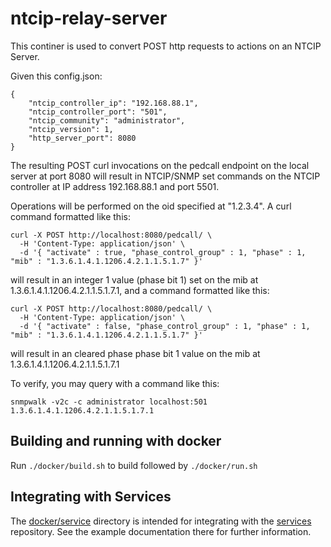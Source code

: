 # ntcip-relay-server

This continer is used to convert POST http requests to actions on an NTCIP
Server.

Given this config.json:
```
{
    "ntcip_controller_ip": "192.168.88.1",
    "ntcip_controller_port": "501",
    "ntcip_community": "administrator",
    "ntcip_version": 1,
    "http_server_port": 8080
}
```
The resulting POST curl invocations on the pedcall endpoint on the local server at port 8080
will result in NTCIP/SNMP set commands on the NTCIP controller at IP address 192.168.88.1
and port 5501.

Operations will be performed on the oid specified at "1.2.3.4".  A curl command formatted like this:
```
curl -X POST http://localhost:8080/pedcall/ \
  -H 'Content-Type: application/json' \
  -d '{ "activate" : true, "phase_control_group" : 1, "phase" : 1, "mib" : "1.3.6.1.4.1.1206.4.2.1.1.5.1.7" }'
```
will result in an integer 1 value (phase bit 1) set on the mib at 1.3.6.1.4.1.1206.4.2.1.1.5.1.7.1, and a command formatted like this:
```
curl -X POST http://localhost:8080/pedcall/ \
  -H 'Content-Type: application/json' \
  -d '{ "activate" : false, "phase_control_group" : 1, "phase" : 1, "mib" : "1.3.6.1.4.1.1206.4.2.1.1.5.1.7" }'
```
will result in an cleared phase phase bit 1 value on the mib at 1.3.6.1.4.1.1206.4.2.1.1.5.1.7.1

To verify, you may query with a command like this:
```
snmpwalk -v2c -c administrator localhost:501 1.3.6.1.4.1.1206.4.2.1.1.5.1.7.1
```

## Building and running with docker

Run `./docker/build.sh` to build followed by `./docker/run.sh`

## Integrating with Services

The [docker/service](docker/service) directory is intended for integrating with the [services](https://github.com/sighthoundinc/services)
repository.  See the example documentation there for further information.

